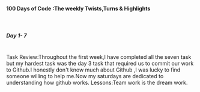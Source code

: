 <h4>100 Days of Code :The weekly Twists,Turns & Highlights</h4><br>
<h5>Day 1- 7</h5><br>
Task Review:Throughout the first week,I have completed all the seven task but my hardest task was the day 3 task that required us to commit our work to Github.I honestly don't know much about Github ,I was lucky to find someone willing to help me.Now my saturdays are dedicated to understanding how github works.
Lessons:Team work is the dream work.
